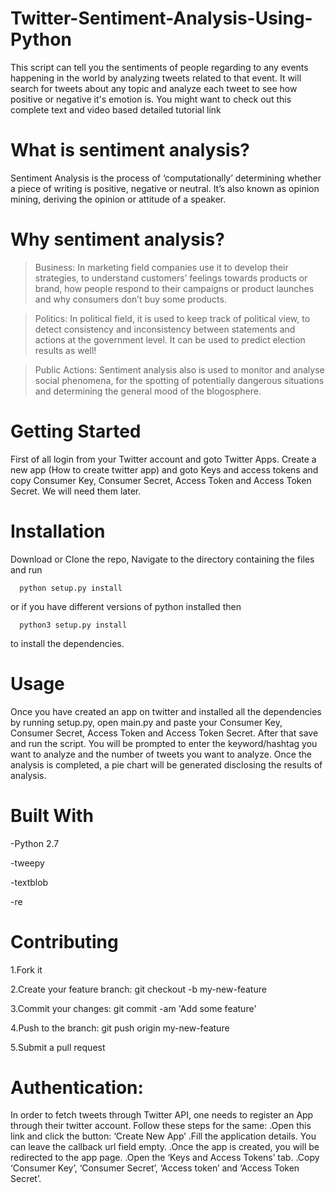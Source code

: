 # Twitter-Sentiment-Analysis-Using-Python

This script can tell you the sentiments of people regarding to any events happening in the world by analyzing tweets related to that event. It will search for tweets about any topic and analyze each tweet to see how positive or negative it's emotion is. You might want to check out this complete text and video based detailed tutorial link

# What is sentiment analysis?

Sentiment Analysis is the process of ‘computationally’ determining whether a piece of writing is positive, negative or neutral. It’s also known as opinion mining, deriving the opinion or attitude of a speaker.

# Why sentiment analysis?

>Business: In marketing field companies use it to develop their strategies, to understand customers’ feelings towards products or brand, how people respond to their campaigns or product launches and why consumers don’t buy some products.

>Politics: In political field, it is used to keep track of political view, to detect consistency and inconsistency between statements and actions at the government level. It can be used to predict election results as well!

>Public Actions: Sentiment analysis also is used to monitor and analyse social phenomena, for the spotting of potentially dangerous situations and determining the general mood of the blogosphere.

# Getting Started

First of all login from your Twitter account and goto Twitter Apps. Create a new app (How to create twitter app) and goto Keys and access tokens and copy Consumer Key, Consumer Secret, Access Token and Access Token Secret. We will need them later.

# Installation

Download or Clone the repo, Navigate to the directory containing the files and run

      python setup.py install
      
or if you have different versions of python installed then

      python3 setup.py install 
      
to install the dependencies.


# Usage

Once you have created an app on twitter and installed all the dependencies by running setup.py, open main.py and paste your Consumer Key, Consumer Secret, Access Token and Access Token Secret. After that save and run the script. You will be prompted to enter the keyword/hashtag you want to analyze and the number of tweets you want to analyze. Once the analysis is completed, a pie chart will be generated disclosing the results of analysis.


# Built With

 -Python 2.7
 
 -tweepy
 
 -textblob
 
 -re

# Contributing
1.Fork it

2.Create your feature branch: git checkout -b my-new-feature

3.Commit your changes: git commit -am 'Add some feature'

4.Push to the branch: git push origin my-new-feature

5.Submit a pull request

# Authentication:

In order to fetch tweets through Twitter API, one needs to register an App through their twitter account. Follow these steps for the same:
    .Open this link and click the button: ‘Create New App’
    .Fill the application details. You can leave the callback url field empty.
    .Once the app is created, you will be redirected to the app page.
    .Open the ‘Keys and Access Tokens’ tab.
    .Copy ‘Consumer Key’, ‘Consumer Secret’, ‘Access token’ and ‘Access Token Secret’.
